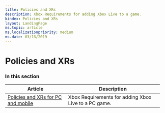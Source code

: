 ```yaml
---
title: Policies and XRs
description: Xbox Requirements for adding Xbox Live to a game.
kindex: Policies and XRs
layout: LandingPage
ms.topic: article
ms.localizationpriority: medium
ms.date: 03/18/2019
---
```


# Policies and XRs


### In this section

| Article | Description |
|---------|-------------|
| [Policies and XRs for PC and mobile](pc/live-policies-pc-nav.md) | Xbox Requirements for adding Xbox Live to a PC game. |

<!-- chm also has Console XRs -->
